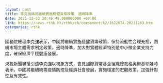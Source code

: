```yaml
---
layout: post
title: 李克強稱將繼續實施穩健貨幣政策　適時降準
date: 2021-12-03 20:46:49.000000000 +08:00
link: https://news.rthk.hk/rthk/ch/component/k2/1622674-20211203.htm
categories: rthk
---
```


國務院總理李克強表示，中國將繼續實施穩健貨幣政策，保持流動性合理充裕，圍繞市場主體需求制定政策，適時降準，加大對實體經濟特別是中小微企業支持力度，確保經濟平穩健康發展。

央視新聞聯播引述李克強以視象方式，會見國際貨幣基金組織總裁格奧爾基耶娃時表示，中國將繼續統籌疫情防控及經濟社會發展，實施穩定的宏觀政策，加強針對性及有效性。

